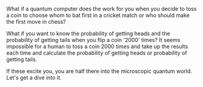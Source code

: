 

What if a quantum computer does the work for you when you decide to toss a coin to choose whom to bat first in a cricket match or who should make the first move in chess?

What if you want to know the probability of getting heads and the probability of getting tails when you flip a coin '2000' times? It seems impossible for a human to toss a coin 2000 times and take up the results each time and calculate the probability of getting heads or probability of getting tails. 

If these excite you, you are half there into the microscopic quantum world. Let's get a dive into it. 

